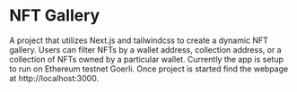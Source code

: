 # NFT Gallery

A project that utilizes Next.js and tailwindcss to create a dynamic NFT gallery. Users can filter NFTs by a wallet address, collection address, or a collection of NFTs owned by a particular wallet. Currently the app is setup to run on Ethereum testnet Goerli. Once project is started find the webpage at http://localhost:3000.

